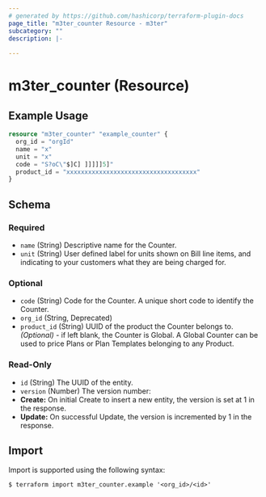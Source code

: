 ```yaml
---
# generated by https://github.com/hashicorp/terraform-plugin-docs
page_title: "m3ter_counter Resource - m3ter"
subcategory: ""
description: |-
  
---
```


# m3ter_counter (Resource)



## Example Usage

```terraform
resource "m3ter_counter" "example_counter" {
  org_id = "orgId"
  name = "x"
  unit = "x"
  code = "S?oC\"$]C] ]]]]]5]"
  product_id = "xxxxxxxxxxxxxxxxxxxxxxxxxxxxxxxxxxxx"
}
```

<!-- schema generated by tfplugindocs -->
## Schema

### Required

- `name` (String) Descriptive name for the Counter.
- `unit` (String) User defined label for units shown on Bill line items, and indicating to your customers what they are being charged for.

### Optional

- `code` (String) Code for the Counter. A unique short code to identify the Counter.
- `org_id` (String, Deprecated)
- `product_id` (String) UUID of the product the Counter belongs to. *(Optional)* - if left blank, the Counter is Global. A Global Counter can be used to price Plans or Plan Templates belonging to any Product.

### Read-Only

- `id` (String) The UUID of the entity.
- `version` (Number) The version number:
- **Create:** On initial Create to insert a new entity, the version is set at 1 in the response.
- **Update:** On successful Update, the version is incremented by 1 in the response.

## Import

Import is supported using the following syntax:

```shell
$ terraform import m3ter_counter.example '<org_id>/<id>'
```
